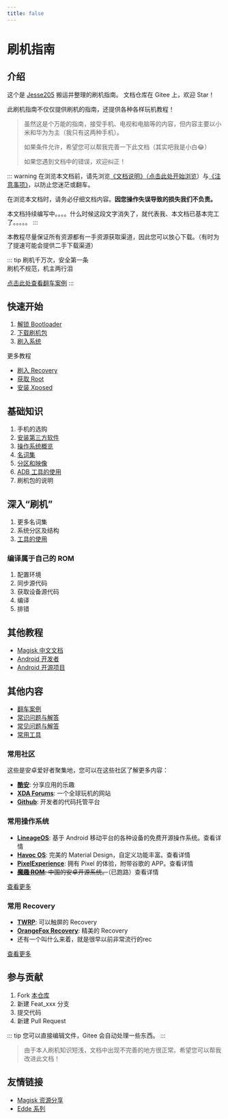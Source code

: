 ```yaml
---
title: false
---
```


# 刷机指南

## 介绍

这个是 [Jesse205](https://gitee.com/Jesse205) 搬运并整理的刷机指南。
文档仓库在 Gitee 上，欢迎 Star！

此刷机指南不仅仅提供刷机的指南，还提供各种各样玩机教程！

> 虽然这是个万能的指南，接受手机、电视和电脑等的内容，但内容主要以小米和华为为主（我只有这两种手机）。
>
> 如果条件允许，希望您可以帮我完善一下此文档（其实吧我是小白😂）
>
> 如果您遇到文档中的错误，欢迎纠正！

::: warning
在浏览本文档前，请先浏览[《文档说明》（点击此处开始浏览](./faq/documents.md)）与[《注意事项》](./normal/note.md)，以防止您迷茫或翻车。

在浏览本文档时，请务必仔细文档内容。__因您操作失误导致的损失我们不负责。__

本文档持续编写中。。。。什么时候这段文字消失了，就代表我、本文档已基本完工了。。。。。
:::

本教程尽量保证所有资源都有一手资源获取渠道，因此您可以放心下载。（有时为了提速可能会提供二手下载渠道）

::: tip
刷机千万次，安全第一条<br>
刷机不规范，机主两行泪

[点击此处查看翻车案例](./rollover/index.md)
:::

## 快速开始

1. [解锁 Bootloader](./fast/unlock/index.md)
2. [下载刷机包](./fast/download/index.md)
3. [刷入系统](./fast/flash/system.md)

更多教程

* [刷入 Recovery](./fast/flash/recovery.md)
* [获取 Root](./fast/install/root/index.md)
* [安装 Xposed](./fast/install/xposed/index.md)

## 基础知识

1. 手机的选购
2. [安装第三方软件](./normal/installApk/index.md) <Badge type="tip" text="不通过自带的应用市场" />
3. [操作系统概览](./normal/systems/index.md)
4. [名词集](./normal/noun.md)
5. [分区和映像](./normal/partitions/index.md)
6. [ADB 工具的使用](./tools/platform-tools.md#adb-工具)
7. 刷机包的说明

## 深入“刷机”

1. 更多名词集
2. 系统分区及结构
3. [工具的使用](./tools/index.md)

### 编译属于自己的 ROM

1. 配置环境
2. 同步源代码
3. 获取设备源代码
4. 编译
5. 排错

## 其他教程

* [Magisk 中文文档](https://jesse205.github.io/MagiskChineseDocument/)
* [Android 开发者](https://developer.android.google.cn/?hl=zh-cn)
* [Android 开源项目](https://source.android.google.cn/?hl=zh-cn)

## 其他内容

* [翻车案例](./rollover/index.md)
* [常识问题与解答](./faq.md)
* [常见问题与解答](./faq/index.md)
* [常用工具](./tools/index.md)

### 常用社区

这些是安卓爱好者聚集地，您可以在这些社区了解更多内容：

* __[酷安](https://www.coolapk.com/)__: 分享应用的乐趣
* __[XDA Forums](https://forum.xda-developers.com/)__: 一个全球玩机的网站
* __[Github](https://github.com/)__: 开发者的代码托管平台

### 常用操作系统

* __[LineageOS](https://lineageos.org/)__: 基于 Android 移动平台的各种设备的免费开源操作系统。查看详情
* __[Havoc OS](https://havoc-os.com/)__: 完美的 Material Design，自定义功能丰富。查看详情
* __[PixelExperience](https://download.pixelexperience.org/)__: 拥有 Pixel 的体验，附带谷歌的 APP。查看详情
* ~~__[魔趣 ROM](https://www.mokeedev.com/)__: 中国的安卓开源系统。~~（已跑路）查看详情

[查看更多](./normal/systems/index.md)

### 常用 Recovery

* __[TWRP](https://twrp.me/)__: 可以触屏的 Recovery
* __[OrangeFox Recovery](https://wiki.orangefox.tech/en/home)__: 精美的 Recovery
* 还有一个叫什么来着，就是很早以前非常流行的rec

[查看更多](./normal/recoveries/index.md)

## 参与贡献

1. Fork [本仓库](https://gitee.com/Jesse205/FlashAndroidDevicesGuidelines)
2. 新建 Feat_xxx 分支
3. 提交代码
4. 新建 Pull Request

::: tip
您可以直接编辑文件，Gitee 会自动处理一些东西。
:::

> 由于本人刷机知识短浅，文档中出现不完善的地方很正常。希望您可以帮我改进此文档！

## 友情链接

* [Magisk 资源分享](https://main.suchenqaq.club/)
* [Edde 系列](https://jesse205.github.io/)
